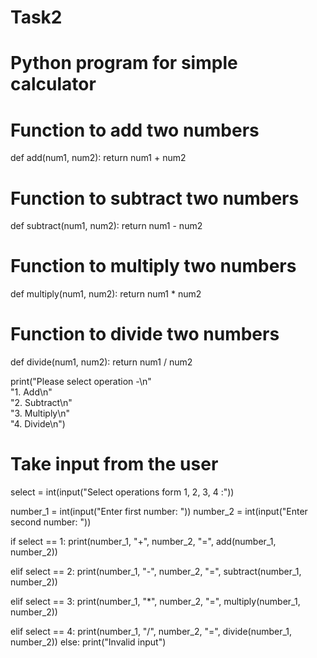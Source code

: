 # Task2
# Python program for simple calculator

# Function to add two numbers
def add(num1, num2):
    return num1 + num2

# Function to subtract two numbers
def subtract(num1, num2):
    return num1 - num2

# Function to multiply two numbers
def multiply(num1, num2):
    return num1 * num2

# Function to divide two numbers
def divide(num1, num2):
    return num1 / num2

print("Please select operation -\n" \
        "1. Add\n" \
        "2. Subtract\n" \
        "3. Multiply\n" \
        "4. Divide\n")


# Take input from the user
select = int(input("Select operations form 1, 2, 3, 4 :"))

number_1 = int(input("Enter first number: "))
number_2 = int(input("Enter second number: "))

if select == 1:
    print(number_1, "+", number_2, "=",
                    add(number_1, number_2))

elif select == 2:
    print(number_1, "-", number_2, "=",
                    subtract(number_1, number_2))

elif select == 3:
    print(number_1, "*", number_2, "=",
                    multiply(number_1, number_2))

elif select == 4:
    print(number_1, "/", number_2, "=",
                    divide(number_1, number_2))
else:
    print("Invalid input")
